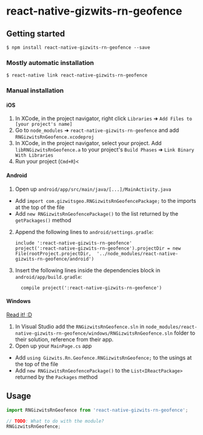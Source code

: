 
# react-native-gizwits-rn-geofence

## Getting started

`$ npm install react-native-gizwits-rn-geofence --save`

### Mostly automatic installation

`$ react-native link react-native-gizwits-rn-geofence`

### Manual installation


#### iOS

1. In XCode, in the project navigator, right click `Libraries` ➜ `Add Files to [your project's name]`
2. Go to `node_modules` ➜ `react-native-gizwits-rn-geofence` and add `RNGizwitsRnGeofence.xcodeproj`
3. In XCode, in the project navigator, select your project. Add `libRNGizwitsRnGeofence.a` to your project's `Build Phases` ➜ `Link Binary With Libraries`
4. Run your project (`Cmd+R`)<

#### Android

1. Open up `android/app/src/main/java/[...]/MainActivity.java`
  - Add `import com.gizwitsgeo.RNGizwitsRnGeofencePackage;` to the imports at the top of the file
  - Add `new RNGizwitsRnGeofencePackage()` to the list returned by the `getPackages()` method
2. Append the following lines to `android/settings.gradle`:
  	```
  	include ':react-native-gizwits-rn-geofence'
  	project(':react-native-gizwits-rn-geofence').projectDir = new File(rootProject.projectDir, 	'../node_modules/react-native-gizwits-rn-geofence/android')
  	```
3. Insert the following lines inside the dependencies block in `android/app/build.gradle`:
  	```
      compile project(':react-native-gizwits-rn-geofence')
  	```

#### Windows
[Read it! :D](https://github.com/ReactWindows/react-native)

1. In Visual Studio add the `RNGizwitsRnGeofence.sln` in `node_modules/react-native-gizwits-rn-geofence/windows/RNGizwitsRnGeofence.sln` folder to their solution, reference from their app.
2. Open up your `MainPage.cs` app
  - Add `using Gizwits.Rn.Geofence.RNGizwitsRnGeofence;` to the usings at the top of the file
  - Add `new RNGizwitsRnGeofencePackage()` to the `List<IReactPackage>` returned by the `Packages` method


## Usage
```javascript
import RNGizwitsRnGeofence from 'react-native-gizwits-rn-geofence';

// TODO: What to do with the module?
RNGizwitsRnGeofence;
```
  